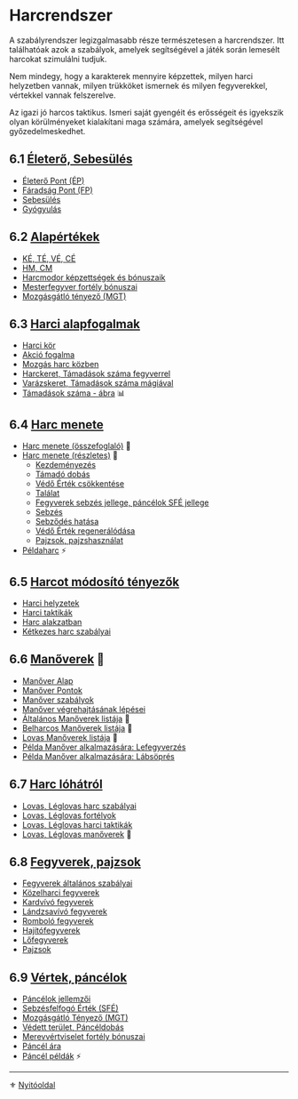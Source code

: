 # Harcrendszer

A szabályrendszer legizgalmasabb része természetesen a harcrendszer. Itt találhatóak azok a szabályok, amelyek segítségével a játék során lemesélt harcokat szimulálni tudjuk.

Nem mindegy, hogy a karakterek mennyire képzettek, milyen harci helyzetben vannak, milyen trükköket ismernek és milyen fegyverekkel, vértekkel vannak felszerelve.

Az igazi jó harcos taktikus. Ismeri saját gyengéit és erősségeit és igyekszik olyan körülményeket kialakítani maga számára, amelyek segítségével győzedelmeskedhet.

## 6.1 [Életerő, Sebesülés](061_00_eletero.md)

- [Életerő Pont (ÉP)](061_01_eletero_pont.md)
- [Fáradság Pont (FP)](061_02_faradsag_pont.md)
- [Sebesülés](061_03_sebesules.md)
- [Gyógyulás](061_04_gyogyulas.md)

## 6.2 [Alapértékek](062_00_alapertekek.md)

- [KÉ, TÉ, VÉ, CÉ](062_01_ke_te_ve_ce.md)
- [HM, CM](016_01_hm_cm.md)
- [Harcmodor képzettségek és bónuszaik](062_02_harcmodor_kepzettsegek_es_bonuszaik.md)
- [Mesterfegyver fortély bónuszai](fortelyok.harci/mesterfegyver.md)
- [Mozgásgátló tényező (MGT)](062_03_MGT_99.md)

## 6.3 [Harci alapfogalmak](063_00_harci_alapfogalmak.md)

- [Harci kör](063_01_harci_kor.md)
- [Akció fogalma](063_02_akcio_fogalma.md)
- [Mozgás harc közben](063_03_mozgas_harc_kozben.md)
- [Harckeret, Támadások száma fegyverrel](063_04_tamadasok_szama_fegyverrel.md)
- [Varázskeret, Támadások száma mágiával](063_05_tamadasok_szama_varazslaskor.md)
- [Támadások száma - ábra](063_06_harc_es_varazskeret_tamadasok_szama_abra.md) 📊

## 6.4 [Harc menete](064_00_harc_menete.md)

- [Harc menete (összefoglaló)](064_01_harc_menete_osszefoglalas.md) 🎲
- [Harc menete (részletes)](064_02_00_harc_menete_reszletes.md) 🎲
  - [Kezdeményezés](064_02_01_kezdemenyezes.md)
  - [Támadó dobás](064_02_02_tamado_dobas.md)
  - [Védő Érték csökkentése](064_02_03_vedo_ertek_csokkentese.md)
  - [Találat](064_02_04_talalat.md)
  - [Fegyverek sebzés jellege, páncélok SFÉ jellege](064_02_05_fegyver_sebzes_jellege.md)
  - [Sebzés](064_02_06_sebzes.md)
  - [Sebződés hatása](064_02_07_sebzodes_hatasa.md)
  - [Védő Érték regenerálódása](064_02_08_ve_regeneralodas.md)
  - [Pajzsok, pajzshasználat](064_02_09_pajzsok_pajzshasznalat.md)
- [Példaharc](064_03_peldaharc.md) ⚡

## 6.5 [Harcot módosító tényezők](065_00_harcot_modosito_tenyezok.md)

- [Harci helyzetek](065_01_harci_helyzetek.md)
- [Harci taktikák](065_02_harci_taktikak.md)
- [Harc alakzatban](065_03_harc_alakzatban.md)
- [Kétkezes harc szabályai](065_04_ketkezes_harc_szabalyai.md)

## 6.6 [Manőverek](066_00_manoverek.md) 🎲

- [Manőver Alap](066_01_manover_alap.md)
- [Manőver Pontok](066_02_manover_pontok.md)
- [Manőver szabályok](066_03_manover_szabalyok.md)
- [Manőver végrehajtásának lépései](066_04_manover_vegbevitele.md)
- [Általános Manőverek listája](066_05_altalanos_manoverek.md) 🎲
- [Belharcos Manőverek listája](066_06_belharcos_manoverek.md) 🎲
- [Lovas Manőverek listája](066_07_lovas_manoverek.md) 🎲
- [Példa Manőver alkalmazására: Lefegyverzés](066_08_01_pelda_manover_lefegyverzes.md)
- [Példa Manőver alkalmazására:  Lábsöprés](066_08_02_pelda_manover_lapsopres.md)

## 6.7 [Harc lóhátról](067_00_harc_hatasrol.md)

- [Lovas, Léglovas harc szabályai](067_01_lovas_harc_szabalyok.md)
- [Lovas, Léglovas fortélyok](067_02_lovas_leglovas_fortelyok.md)
- [Lovas, Léglovas harci taktikák](067_03_lovas_harci_taktikak.md)
- [Lovas, Léglovas manőverek](067_04_lovas_manoverek.md) 🎲

## 6.8 [Fegyverek, pajzsok](068_00_fegyverek.md)

- [Fegyverek általános szabályai](068_01_fegyverek_altalanos_szabalyai.md)
- [Közelharci fegyverek](068_02_kozelharci_fegyverek.md)
- [Kardvívó fegyverek](068_03_kardvivo_fegyverek.md)
- [Lándzsavívó fegyverek](068_04_landzsavivo_fegyverek.md)
- [Romboló fegyverek](068_05_rombolo_fegyverek.md)
- [Hajítófegyverek](068_07_hajitofegyverek.md)
- [Lőfegyverek](068_08_lofegyverek.md)
- [Pajzsok](068_09_pajzs_fegyverek.md)

## 6.9 [Vértek, páncélok](069_00_vertek_pancelok.md)

- [Páncélok jellemzői](069_01_pancelok_jellemzoi.md)
- [Sebzésfelfogó Érték (SFÉ)](069_02_SFE.md)
- [Mozgásgátló Tényező (MGT)](069_03_MGT.md)
- [Védett terület, Páncéldobás](069_04_vedett_terulet_panceldobas.md)
- [Merevvértviselet fortély bónuszai](069_05_vertviselet_fortely_bonuszai.md)
- [Páncél ára](069_06_pancel_ara.md)
- [Páncél példák](069_07_pancel_peldak.md) ⚡

---

⚜️ [Nyitóoldal](start.md#6-harcrendszer-%EF%B8%8F)
